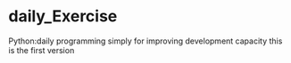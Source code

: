 # daily_Exercise
Python:daily programming simply for improving development capacity
this is the first version
